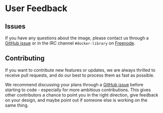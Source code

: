 

# User Feedback

## Issues

If you have any questions about the image, please contact us through a [GitHub issue](https://github.com/docker-library/buildpack-deps/issues) or in the IRC channel `#docker-library` on [Freenode](https://freenode.net).

## Contributing

If you want to contribute new features or updates, we are always thrilled to receive pull requests, and do our best to process them as fast as possible.

We recommend discussing your plans through a [GitHub issue](https://github.com/docker-library/buildpack-deps/issues) before starting to code - especially for more ambitious contributions. This gives other contributors a chance to point you in the right direction, give feedback on your design, and maybe point out if someone else is working on the same thing.

